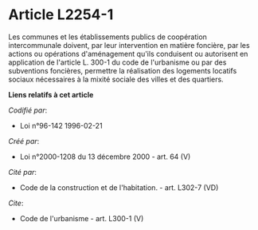 # Article L2254-1

Les communes et les établissements publics de coopération intercommunale doivent, par leur intervention en matière foncière,
par les actions ou opérations d'aménagement qu'ils conduisent ou autorisent en application de l'article L. 300-1 du code de
l'urbanisme ou par des subventions foncières, permettre la réalisation des logements locatifs sociaux nécessaires à la mixité
sociale des villes et des quartiers.

**Liens relatifs à cet article**

_Codifié par_:

  - Loi n°96-142 1996-02-21

_Créé par_:

  - Loi n°2000-1208 du 13 décembre 2000 - art. 64 (V)

_Cité par_:

  - Code de la construction et de l'habitation. - art. L302-7 (VD)

_Cite_:

  - Code de l'urbanisme - art. L300-1 (V)
